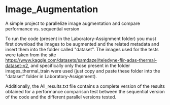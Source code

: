 # Image_Augmentation
A simple project to parallelize image augmentation and compare performance vs. sequential version

To run the code (present in the Laboratory-Assignment folder) you must first download the images to be augmented and the related metadata and insert them into the folder called "dataset". The images used for the tests were taken from the site https://www.kaggle.com/datasets/samdazel/teledyne-flir-adas-thermal-dataset-v2, and specifically only those present in the folder images_thermal_train were used (just copy and paste these folder into the "dataset" folder in Laboratory-Assignment).

Additionally, the All_results.txt file contains a complete version of the results obtained for a performance comparison test between the sequential version of the code and the different parallel versions tested.
